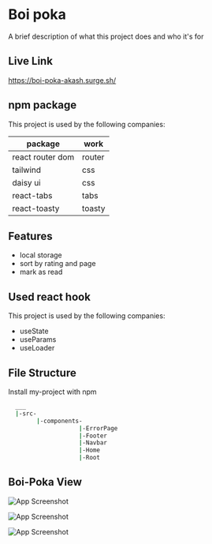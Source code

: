
# Boi poka

A brief description of what this project does and who it's for


## Live Link

https://boi-poka-akash.surge.sh/
## npm package

This project is used by the following companies:

| package             | work                                                                |
| ----------------- | ----------------------------------------------------------------- |
| react router dom |  router |
| tailwind |  css |
| daisy ui | css |
| react-tabs |  tabs |
| react-toasty |  toasty |

 


## Features

- local storage
- sort by rating and page
- mark as read



## Used react hook

This project is used by the following companies:

- useState
- useParams
- useLoader



## File Structure

Install my-project with npm

```bash
  ___
  |-src-
        |-components-
                    |-ErrorPage
                    |-Footer
                    |-Navbar
                    |-Home
                    |-Root
```
    
## Boi-Poka View

![App Screenshot](https://i.ibb.co.com/t872Kmh/boi-poka.jpg)

![App Screenshot](https://i.ibb.co.com/MVL61MZ/sort-by.jpg)

![App Screenshot](https://i.ibb.co.com/Gd08dcc/book-details.jpg)

